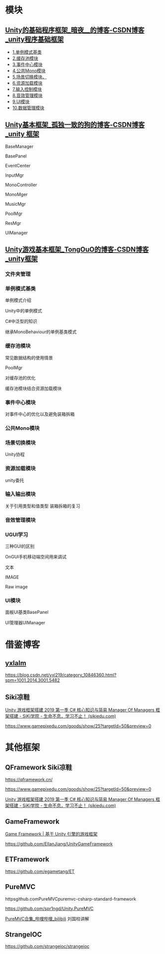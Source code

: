 # 模块

## [ Unity的基础程序框架_暗夜__的博客-CSDN博客_unity程序基础框架](https://blog.csdn.net/qq_41860752/article/details/115795540)

- [1.单例模式基类](https://blog.csdn.net/qq_41860752/article/details/115795540#1_19)
- [2.缓存池模块](https://blog.csdn.net/qq_41860752/article/details/115795540#2_96)
- [3.事件中心模块](https://blog.csdn.net/qq_41860752/article/details/115795540#3_234)
- [4.公共Mono模块](https://blog.csdn.net/qq_41860752/article/details/115795540#4Mono_367)
- [5.场景切换模块、](https://blog.csdn.net/qq_41860752/article/details/115795540#5_445)
- [6.资源加载模块](https://blog.csdn.net/qq_41860752/article/details/115795540#6_501)
- [7.输入控制模块](https://blog.csdn.net/qq_41860752/article/details/115795540#7_554)
- [8.音效管理模块](https://blog.csdn.net/qq_41860752/article/details/115795540#8_666)
- [9.UI模块](https://blog.csdn.net/qq_41860752/article/details/115795540#9UI_811)
- [10.数据管理模块](https://blog.csdn.net/qq_41860752/article/details/115795540#10_1036)



## [ Unity基本框架_孤独一致的狗的博客-CSDN博客_unity 框架](https://blog.csdn.net/qq_45630579/article/details/116069919?ops_request_misc=%7B%22request%5Fid%22%3A%22165684468516781685398592%22%2C%22scm%22%3A%2220140713.130102334..%22%7D&request_id=165684468516781685398592&biz_)

BaseManager

BasePanel

EventCenter

InputMgr

MonoController

MonoMger

MusicMgr

PoolMgr

ResMgr

UIManager



## [Unity游戏基本框架_TongOuO的博客-CSDN博客_unity框架](https://blog.csdn.net/TongOuO/article/details/122764529)

### 文件夹管理

### 单例模式基类

单例模式介绍

Unity中的单例模式

C#中泛型的知识

继承MonoBehaviour的单例基类模式

### 缓存池模块

常见数据结构的使用情景

PoolMgr

对缓存池的优化

缓存池模块结合资源加载模块

### 事件中心模块

对事件中心的优化以及避免装箱拆箱

### 公共Mono模块

### 场景切换模块

Unity协程

### 资源加载模块

unity委托

### 输入输出模块

关于引用类型和值类型 装箱拆箱的复习

### 音效管理模块

### UGUI学习

三种GUI的区别

OnGUI手机移动端空间用来调试

文本

IMAGE

Raw image

### UI模块

面板UI基类BasePanel

UI管理器UIManager



# 借鉴博客

## [yxlalm](https://blog.csdn.net/yxl219)

https://blog.csdn.net/yxl219/category_10846360.html?spm=1001.2014.3001.5482



## Siki凉鞋

[Unity 游戏框架搭建 2019 第一季 C# 核心知识与简易 Manager Of Managers 框架搭建 - SiKi学院 - 生命不息，学习不止！ (sikiedu.com)](https://www.sikiedu.com/course/320)

https://www.gamepixedu.com/goods/show/25?targetId=50&preview=0



# 其他框架

## **QFramework Siki凉鞋**

https://qframework.cn/

https://www.gamepixedu.com/goods/show/25?targetId=50&preview=0

[Unity 游戏框架搭建 2019 第一季 C# 核心知识与简易 Manager Of Managers 框架搭建 - SiKi学院 - 生命不息，学习不止！ (sikiedu.com)](https://www.sikiedu.com/course/319/tasks)

## **GameFramework**

[Game Framework | 基于 Unity 引擎的游戏框架](https://gameframework.cn/)

https://github.com/EllanJiang/UnityGameFramework

## **ETFramework**

https://github.com/egametang/ET

## **PureMVC**

httpsgithub.comPureMVCpuremvc-csharp-standard-framework

https://github.com/spr1ngd/Unity.PureMVC

[PureMVC合集_哔哩哔哩_bilibili](https://www.bilibili.com/video/BV1vN411o7hF?spm_id_from=333.337.search-card.all.click&vd_source=fe7627d6c5a4faecc59973a67eb112b3) 刘国柱讲解

## **StrangeIOC**

https://github.com/strangeioc/strangeioc